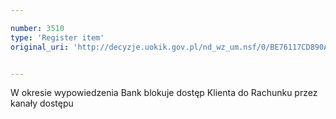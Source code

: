 ```yaml
---

number: 3510
type: 'Register item'
original_uri: 'http://decyzje.uokik.gov.pl/nd_wz_um.nsf/0/BE76117CD890AE0CC1257A52003853EA?OpenDocument'


---
```


W okresie wypowiedzenia Bank blokuje dostęp Klienta do Rachunku przez kanały dostępu
